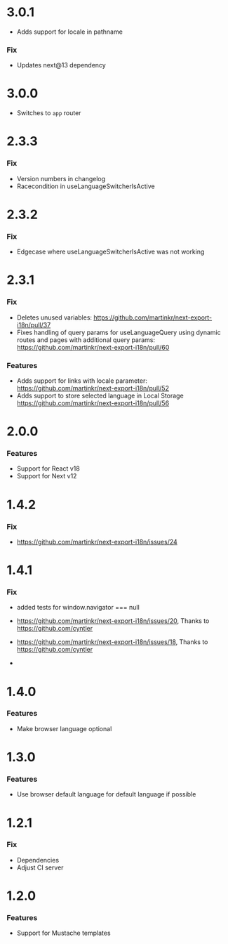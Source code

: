 
# 3.0.1
- Adds support for locale in pathname
### Fix
- Updates next@13 dependency

# 3.0.0
- Switches to `app` router
# 2.3.3
### Fix
- Version numbers in changelog
- Racecondition in useLanguageSwitcherIsActive  

# 2.3.2
### Fix
- Edgecase where useLanguageSwitcherIsActive was not working 
# 2.3.1
### Fix
- Deletes unused variables: https://github.com/martinkr/next-export-i18n/pull/37
- Fixes handling of query params for useLanguageQuery using dynamic routes and pages with additional query params: https://github.com/martinkr/next-export-i18n/pull/60

### Features
- Adds support for links with locale parameter: https://github.com/martinkr/next-export-i18n/pull/52
- Adds support to store selected language in Local Storage https://github.com/martinkr/next-export-i18n/pull/56
# 2.0.0
### Features
- Support for React v18
- Support for Next v12

# 1.4.2
### Fix
- <https://github.com/martinkr/next-export-i18n/issues/24>

# 1.4.1

### Fix

- added tests for window.navigator === null
- <https://github.com/martinkr/next-export-i18n/issues/20>, Thanks to <https://github.com/cyntler>
- <https://github.com/martinkr/next-export-i18n/issues/18>, Thanks to <https://github.com/cyntler>

-

# 1.4.0

### Features

- Make browser language optional

# 1.3.0

### Features

- Use browser default language for default language if possible

# 1.2.1

### Fix

- Dependencies
- Adjust CI server

# 1.2.0

### Features

- Support for Mustache templates
